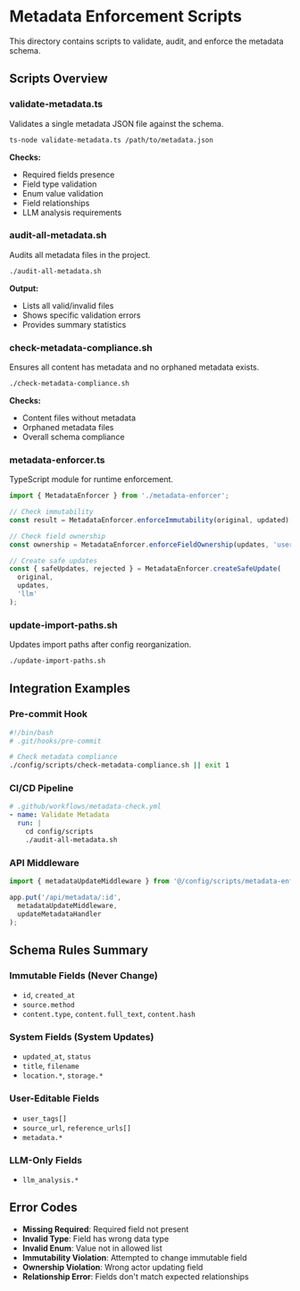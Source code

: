 # Metadata Enforcement Scripts

This directory contains scripts to validate, audit, and enforce the metadata schema.

## Scripts Overview

### validate-metadata.ts
Validates a single metadata JSON file against the schema.

```bash
ts-node validate-metadata.ts /path/to/metadata.json
```

**Checks:**
- Required fields presence
- Field type validation
- Enum value validation
- Field relationships
- LLM analysis requirements

### audit-all-metadata.sh
Audits all metadata files in the project.

```bash
./audit-all-metadata.sh
```

**Output:**
- Lists all valid/invalid files
- Shows specific validation errors
- Provides summary statistics

### check-metadata-compliance.sh
Ensures all content has metadata and no orphaned metadata exists.

```bash
./check-metadata-compliance.sh
```

**Checks:**
- Content files without metadata
- Orphaned metadata files
- Overall schema compliance

### metadata-enforcer.ts
TypeScript module for runtime enforcement.

```typescript
import { MetadataEnforcer } from './metadata-enforcer';

// Check immutability
const result = MetadataEnforcer.enforceImmutability(original, updated);

// Check field ownership
const ownership = MetadataEnforcer.enforceFieldOwnership(updates, 'user');

// Create safe updates
const { safeUpdates, rejected } = MetadataEnforcer.createSafeUpdate(
  original, 
  updates, 
  'llm'
);
```

### update-import-paths.sh
Updates import paths after config reorganization.

```bash
./update-import-paths.sh
```

## Integration Examples

### Pre-commit Hook
```bash
#!/bin/bash
# .git/hooks/pre-commit

# Check metadata compliance
./config/scripts/check-metadata-compliance.sh || exit 1
```

### CI/CD Pipeline
```yaml
# .github/workflows/metadata-check.yml
- name: Validate Metadata
  run: |
    cd config/scripts
    ./audit-all-metadata.sh
```

### API Middleware
```typescript
import { metadataUpdateMiddleware } from '@/config/scripts/metadata-enforcer';

app.put('/api/metadata/:id', 
  metadataUpdateMiddleware,
  updateMetadataHandler
);
```

## Schema Rules Summary

### Immutable Fields (Never Change)
- `id`, `created_at`
- `source.method`
- `content.type`, `content.full_text`, `content.hash`

### System Fields (System Updates)
- `updated_at`, `status`
- `title`, `filename`
- `location.*`, `storage.*`

### User-Editable Fields
- `user_tags[]`
- `source_url`, `reference_urls[]`
- `metadata.*`

### LLM-Only Fields
- `llm_analysis.*`

## Error Codes

- **Missing Required**: Required field not present
- **Invalid Type**: Field has wrong data type
- **Invalid Enum**: Value not in allowed list
- **Immutability Violation**: Attempted to change immutable field
- **Ownership Violation**: Wrong actor updating field
- **Relationship Error**: Fields don't match expected relationships